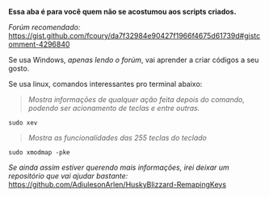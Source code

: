 **Essa aba é para você quem não se acostumou aos scripts criados.**

 _*Forúm recomendado:*_ https://gist.github.com/fcoury/da7f32984e90427f1966f4675d61739d#gistcomment-4296840
 
 Se usa Windows, *apenas lendo o forúm*, vai aprender a criar códigos a seu gosto.

 Se usa linux, comandos interessantes pro terminal abaixo: 
 
 
  >*Mostra informações de qualquer ação feita depois do comando, podendo ser acionamento de teclas e entre outras.*
  ```
  sudo xev 
  ```
 
  >*Mostra as funcionalidades das 255 teclas do teclado*
  ```
  sudo xmodmap -pke
  ```
          
_*Se ainda assim estiver querendo mais informações, irei deixar um repositório que vai ajudar bastante:*_
  https://github.com/AdiulesonArlen/HuskyBlizzard-RemapingKeys
